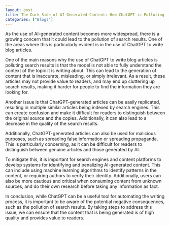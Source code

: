 ```yaml
---
layout: post
title: The Dark Side of AI-Generated Content: How ChatGPT is Polluting Search Results
categories: ["Blogs"]
---
```


As the use of AI-generated content becomes more widespread, there is a growing concern that it could lead to the pollution of search results. One of the areas where this is particularly evident is in the use of ChatGPT to write blog articles.

One of the main reasons why the use of ChatGPT to write blog articles is polluting search results is that the model is not able to fully understand the context of the topic it is writing about. This can lead to the generation of content that is inaccurate, misleading, or simply irrelevant. As a result, these articles may not provide value to readers, and may end up cluttering up search results, making it harder for people to find the information they are looking for.

Another issue is that ChatGPT-generated articles can be easily replicated, resulting in multiple similar articles being indexed by search engines. This can create confusion and make it difficult for readers to distinguish between the original source and the copies. Additionally, it can also lead to a decrease in the quality of the search results.

Additionally, ChatGPT-generated articles can also be used for malicious purposes, such as spreading false information or spreading propaganda. This is particularly concerning, as it can be difficult for readers to distinguish between genuine articles and those generated by AI.

To mitigate this, it is important for search engines and content platforms to develop systems for identifying and penalizing AI-generated content. This can include using machine learning algorithms to identify patterns in the content, or requiring authors to verify their identity. Additionally, users can also be more cautious and critical when consuming content from unknown sources, and do their own research before taking any information as fact.

In conclusion, while ChatGPT can be a useful tool for automating the writing process, it is important to be aware of the potential negative consequences, such as the pollution of search results. By taking steps to address this issue, we can ensure that the content that is being generated is of high quality and provides value to readers.
